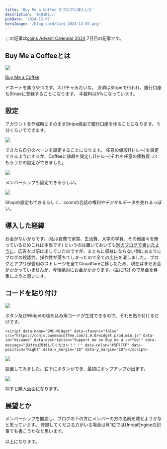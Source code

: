 ```yaml
---
title: 'Buy Me a Coffee をブログに導入した'
description: 'お金欲しい'
pubDate: '2024-12-07'
heroImage: '/blog-card/Card_2024-12-07.png'
---
```


この記事は[coins Advent Calendar 2024](https://adventar.org/calendars/10367) 7日目の記事です。

## Buy Me a Coffeeとは

![](https://md.mizuame.app/uploads/1a2d6ae3-5cac-4e99-b226-5ded94620216.png)

[Buy Me a Coffee](https://buymeacoffee.com/)

ドネートを集うやつです。スパチャみたいな。
決済はStripeで行われ、銀行口座もStripeに登録することになります。
手数料は5%になっています。

## 設定

アカウントを作成時にそのままStripe経由で銀行口座を作ることになります。
5分くらいでできます。

![](https://md.mizuame.app/uploads/45023931-0006-425d-add4-4ab72705f680.png)

できたら自分のページを設定することになります。
任意の値段(1ドル〜)を設定できるようにするか、Coffeeに値段を設定し(1ドル〜)それを任意の個数買ってもらうかの設定ができました。

![](https://md.mizuame.app/uploads/3789608e-cf82-4fb9-9d77-3ee413282972.png)

メンバーシップも設定できるらしい。

![](https://md.mizuame.app/uploads/4cbc2586-9238-4dd2-92f8-8b7f5292f0de.png)

Shopの設定もできるらしく、zoomの会話の権利やデジタルデータを売れるっぽい。

## 導入した経緯

お金がないからです。(私は自費で家賃、生活費、大学の学費、その他諸々を賄っているためこれは本当です)
というのは置いておいても[別のブログで書いたように](https://sisou.mizuame.works/?id=006)、広告を以前は出していたのですが、まともに収益にならない割にあまりにブログの視認性、操作性が落ちてしまったので全ての広告を消しました。
ブログとアプリ保管用のストレージを全てCloudflareに移したため、現在はまだお金がかかっていませんが、今後絶対にお金がかかります。(主にR2)
ので基金を募集しようと思います。

## コードを貼り付け

![](https://md.mizuame.app/uploads/7d7b0e04-f252-4439-a2f6-81fad7821f20.png)

ボタン及びWidgetの埋め込み用コードが生成できるので、それを貼り付けるだけです。

```
<script data-name="BMC-Widget" data-cfasync="false" src="https://cdnjs.buymeacoffee.com/1.0.0/widget.prod.min.js" data-id="mizuame" data-description="Support me on Buy me a coffee!" data-message="良ければ寄付してください！！！" data-color="#5F7FFF" data-position="Right" data-x_margin="18" data-y_margin="18"></script>
```

![](https://md.mizuame.app/uploads/b8f01a50-8297-43c1-a160-bc669db8a35f.png)

設置してみました。右下にボタンができ、最初にポップアップが出ます。

![](https://md.mizuame.app/uploads/732721b5-ead6-45dc-ba4c-85c0ac64927e.png)

押すと購入画面になります。

## 展望とか

メンバーシップを開設し、ブログの下の方にメンバーの方の名前を載せようかなと思っています。
登録してくださる方がいる場合は月1位ではUnrealEngineの記事でも書こうかなと思います。

以上になります。

